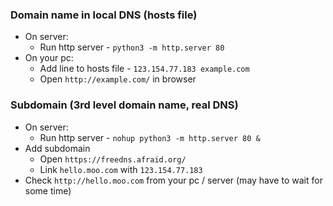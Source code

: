### Domain name in local DNS (hosts file)
* On server:
    * Run http server - `python3 -m http.server 80`
* On your pc:
    * Add line to hosts file - `123.154.77.183 example.com`
    * Open `http://example.com/` in browser

### Subdomain (3rd level domain name, real DNS)
* On server:
    * Run http server - `nohup python3 -m http.server 80 &`
* Add subdomain
    * Open `https://freedns.afraid.org/`
    * Link `hello.moo.com` with `123.154.77.183`
* Check `http://hello.moo.com` from your pc / server (may have to wait for some time)

